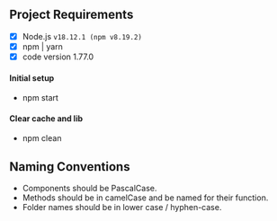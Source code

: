 ## Project Requirements

- [x] Node.js `v18.12.1 (npm v8.19.2)`
- [x] npm | yarn
- [x] code version 1.77.0

#### Initial setup
- npm start

#### Clear cache and lib 
- npm clean


## Naming Conventions

- Components should be PascalCase.
- Methods should be in camelCase and be named for their function.
- Folder names should be in lower case / hyphen-case.
